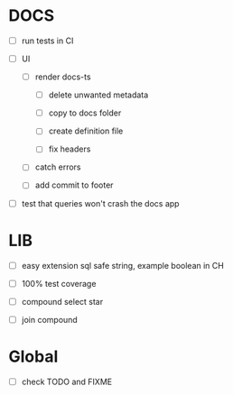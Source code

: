 # DOCS

-   [ ] run tests in CI

-   [ ] UI

    -   [ ] render docs-ts

        -   [ ] delete unwanted metadata

        -   [ ] copy to docs folder

        -   [ ] create definition file

        -   [ ] fix headers

    -   [ ] catch errors

    -   [ ] add commit to footer

-   [ ] test that queries won't crash the docs app

# LIB

-   [ ] easy extension sql safe string, example boolean in CH

-   [ ] 100% test coverage

-   [ ] compound select star

-   [ ] join compound

# Global

-   [ ] check TODO and FIXME
